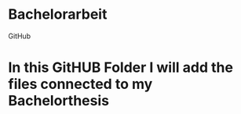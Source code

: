 # Bachelorarbeit
GitHub
# In this GitHUB Folder I will add the files connected to my Bachelorthesis
